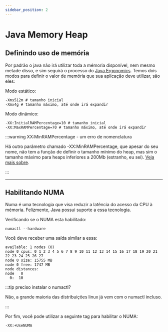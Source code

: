 ```yaml
---
sidebar_position: 2
---
```


# Java Memory Heap

## Definindo uso de memória

Por padrão o java não irá utilizar toda a mémoria disponível, nem mesmo metade disso, e sim seguirá o processo do 
[Java Ergonomics](https://docs.oracle.com/en/java/javase/22/gctuning/ergonomics.html). 
Temos dois modos para definir o valor de memória que sua aplicação deve utilizar, são eles:

Modo estático:
```shell
-Xms512m # tamanho inicial
-Xmx4g # tamanho máximo, até onde irá expandir
```

Modo dinâmico:
```shell
-XX:InitialRAMPercentage=10 # tamanho inicial
-XX:MaxRAMPercentage=70 # tamanho máximo, até onde irá expandir
```

:::warning XX:MinRAMPercentage - um erro de nomenclatura

Há outro parâmetro chamado -XX:MinRAMPercentage, que apesar do seu nome, não tem a função de definir o tamanho
mínimo do heap, mas sim o tamanho máximo para heaps inferiores a 200Mb (estranho, eu sei).
[Veja mais sobre](https://www.baeldung.com/java-jvm-parameters-rampercentage.).


:::

---
## Habilitando NUMA

Numa é uma tecnologia que visa reduzir a latência do acesso da CPU à mémoria. 
Felizmente, Java possui suporte a essa tecnologia. 

Verificando se o NUMA esta habilitado:
```shell
numactl --hardware
```

Você deve receber uma saída similar a essa:
```text
available: 1 nodes (0)
node 0 cpus: 0 1 2 3 4 5 6 7 8 9 10 11 12 13 14 15 16 17 18 19 20 21 22 23 24 25 26 27
node 0 size: 15755 MB
node 0 free: 1747 MB
node distances:
node   0 
  0:  10 
```

:::tip preciso instalar o numactl?

Não, a grande maioria das distribuições linux já vem com o numactl incluso.

:::

Por fim, você pode utilizar a seguinte tag para habilitar o NUMA:
```shell
-XX:+UseNUMA
```
